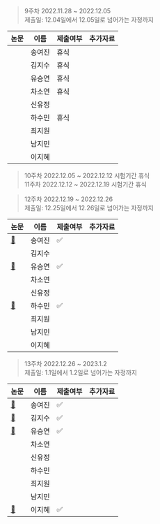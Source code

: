 > 9주차 2022.11.28 ~ 2022.12.05   
> 제출일: 12.04일에서 12.05일로 넘어가는 자정까지

논문|이름|제출여부|추가자료  
|------|---|---|---|
||송여진|휴식|
||김지수|휴식|
||유승연|휴식|
||차소연|휴식|
||신유정||
||하수민|휴식|
||최지원||
||남지민||
||이지혜||


> 10주차 2022.12.05 ~ 2022.12.12 시험기간 휴식  
> 11주차 2022.12.12 ~ 2022.12.19 시험기간 휴식     
    
        
> 12주차 2022.12.19 ~ 2022.12.26  
> 제출일: 12.25일에서 12.26일로 넘어가는 자정까지

논문|이름|제출여부|추가자료  
|------|---|---|---|
|[:book:](https://arxiv.org/pdf/2010.11929v2.pdf)|송여진|:white_check_mark:|
||김지수||
|[:book:](https://openaccess.thecvf.com/content_ICCV_2019/papers/Bolya_YOLACT_Real-Time_Instance_Segmentation_ICCV_2019_paper.pdf)|유승연|✅|
||차소연||
||신유정||
|[:book:](https://ieeexplore.ieee.org/stamp/stamp.jsp?tp=&arnumber=9482067)|하수민|:white_check_mark:|
||최지원||
||남지민||
||이지혜||

> 13주차 2022.12.26 ~ 2023.1.2  
> 제출일: 1.1일에서 1.2일로 넘어가는 자정까지

논문|이름|제출여부|추가자료  
|------|---|---|---|
|[:book:](https://arxiv.org/abs/1811.11742)|송여진|:white_check_mark:|
|[:book:](https://ai.googleblog.com/2015/06/inceptionism-going-deeper-into-neural.html)|김지수|:white_check_mark:|
|[:book:](https://openaccess.thecvf.com/content/CVPR2022/papers/He_Masked_Autoencoders_Are_Scalable_Vision_Learners_CVPR_2022_paper.pdf)|유승연|:white_check_mark:|
||차소연||
||신유정||
||하수민||
||최지원||
||남지민||
|[:book:](https://arxiv.org/abs/2210.06944)|이지혜|:white_check_mark:|
